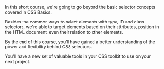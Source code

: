 In this short course, we're going to go beyond the basic selector concepts covered in CSS Basics. 

Besides the common ways to select elements with type, ID and class selectors, we're able to target elements based on their attributes, position in the HTML document, even their relation to other elements. 

By the end of this course, you'll have gained a better understanding of the power and flexibility behind CSS selectors. 

You'll have a new set of valuable tools in your CSS toolkit to use on your next project.
    